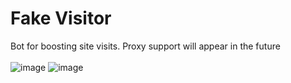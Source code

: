 # Fake Visitor
Bot for boosting site visits. Proxy support will appear in the future
<br><br>
![image](https://user-images.githubusercontent.com/42089958/120098259-49851380-c14e-11eb-89ef-5da7266c0106.png)
![image](https://user-images.githubusercontent.com/42089958/120098336-c31d0180-c14e-11eb-9e0f-1d7ead06e532.png)

